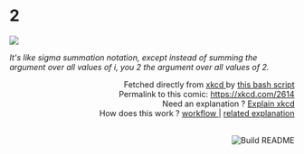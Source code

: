 # <b>2</b>

[![](https://imgs.xkcd.com/comics/2.png)](https://xkcd.com/2614)

<i>It&#39;s like sigma summation notation, except instead of summing the argument over all values of i, you 2 the argument over all values of 2.</i>

<div align="right">
  Fetched directly from
  <a href="https://xkcd.com">
    xkcd
  </a>
  by
  <a href="https://github.com/Vanille-N/Vanille-N/blob/master/fetch">
    this bash script
  </a>
</div>
<div align="right">
  Permalink to this comic:
  <a href="https://xkcd.com/2614">
    https://xkcd.com/2614
  </a>
</div>
<div align="right">
  Need an explanation ?
  <a href="https://www.explainxkcd.com/wiki/index.php/2614">
    Explain xkcd
  </a>
</div>
<div align="right">
  How does this work ?
  <a href="https://github.com/Vanille-N/Vanille-N/blob/master/.github/workflows/build.yml">
    workflow
  </a>
  |
  <a href="https://simonwillison.net/2020/Jul/10/self-updating-profile-readme/">
    related explanation
  </a>
</div><br>

<a href="https://github.com/Vanille-N/Vanille-N/actions"><img src="https://github.com/Vanille-N/Vanille-N/workflows/Build%20README/badge.svg" align="right" alt="Build README"></a>
